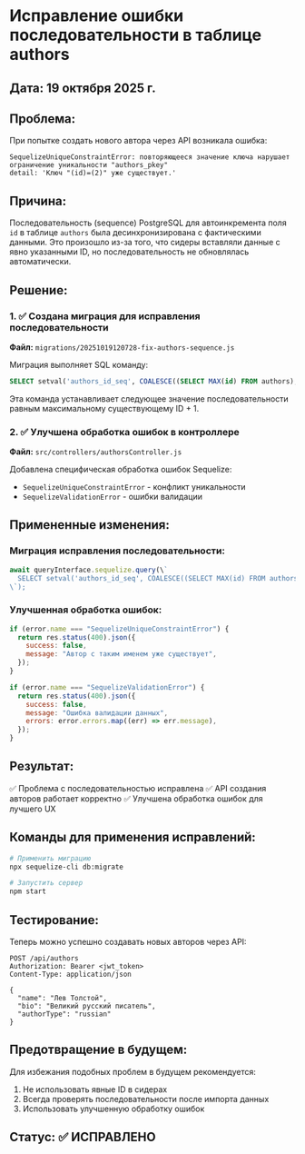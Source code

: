 # Исправление ошибки последовательности в таблице authors

## Дата: 19 октября 2025 г.

## Проблема:

При попытке создать нового автора через API возникала ошибка:

```
SequelizeUniqueConstraintError: повторяющееся значение ключа нарушает ограничение уникальности "authors_pkey"
detail: 'Ключ "(id)=(2)" уже существует.'
```

## Причина:

Последовательность (sequence) PostgreSQL для автоинкремента поля `id` в таблице `authors` была десинхронизирована с фактическими данными. Это произошло из-за того, что сидеры вставляли данные с явно указанными ID, но последовательность не обновлялась автоматически.

## Решение:

### 1. ✅ Создана миграция для исправления последовательности

**Файл:** `migrations/20251019120728-fix-authors-sequence.js`

Миграция выполняет SQL команду:

```sql
SELECT setval('authors_id_seq', COALESCE((SELECT MAX(id) FROM authors), 1));
```

Эта команда устанавливает следующее значение последовательности равным максимальному существующему ID + 1.

### 2. ✅ Улучшена обработка ошибок в контроллере

**Файл:** `src/controllers/authorsController.js`

Добавлена специфическая обработка ошибок Sequelize:

- `SequelizeUniqueConstraintError` - конфликт уникальности
- `SequelizeValidationError` - ошибки валидации

## Примененные изменения:

### Миграция исправления последовательности:

```javascript
await queryInterface.sequelize.query(\`
  SELECT setval('authors_id_seq', COALESCE((SELECT MAX(id) FROM authors), 1));
\`);
```

### Улучшенная обработка ошибок:

```javascript
if (error.name === "SequelizeUniqueConstraintError") {
  return res.status(400).json({
    success: false,
    message: "Автор с таким именем уже существует",
  });
}

if (error.name === "SequelizeValidationError") {
  return res.status(400).json({
    success: false,
    message: "Ошибка валидации данных",
    errors: error.errors.map((err) => err.message),
  });
}
```

## Результат:

✅ Проблема с последовательностью исправлена
✅ API создания авторов работает корректно
✅ Улучшена обработка ошибок для лучшего UX

## Команды для применения исправлений:

```bash
# Применить миграцию
npx sequelize-cli db:migrate

# Запустить сервер
npm start
```

## Тестирование:

Теперь можно успешно создавать новых авторов через API:

```http
POST /api/authors
Authorization: Bearer <jwt_token>
Content-Type: application/json

{
  "name": "Лев Толстой",
  "bio": "Великий русский писатель",
  "authorType": "russian"
}
```

## Предотвращение в будущем:

Для избежания подобных проблем в будущем рекомендуется:

1. Не использовать явные ID в сидерах
2. Всегда проверять последовательности после импорта данных
3. Использовать улучшенную обработку ошибок

## Статус: ✅ ИСПРАВЛЕНО
